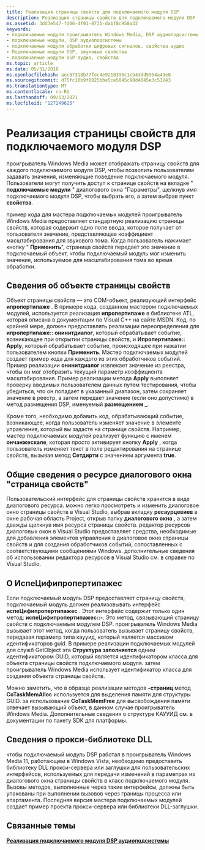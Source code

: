```yaml
---
title: Реализация страницы свойств для подключаемого модуля DSP
description: Реализация страницы свойств для подключаемого модуля DSP
ms.assetid: 3dd3e547-fd06-4f01-8731-da1f8c958a32
keywords:
- подключаемые модули проигрыватель Windows Media, DSP аудиоподсистемы
- подключаемые модули, DSP аудиоподсистемы
- подключаемые модули обработки цифровых сигналов, свойства аудио
- Подключаемые модули DSP, звуковые свойства
- подключаемые модули DSP аудио, свойства
ms.topic: article
ms.date: 05/31/2018
ms.openlocfilehash: aec87318b77fec4e9218398c1cb43dd5954a49e0
ms.sourcegitcommit: d75fc10b9f0825bbe5ce5045c90d4045e3c53243
ms.translationtype: MT
ms.contentlocale: ru-RU
ms.lasthandoff: 09/13/2021
ms.locfileid: "127249625"
---
```

# <a name="implementing-the-property-page-for-a-dsp-plug-in"></a>Реализация страницы свойств для подключаемого модуля DSP

проигрыватель Windows Media может отображать страницу свойств для каждого подключаемого модуля DSP, чтобы позволить пользователям задавать значения, изменяющие поведение подключаемого модуля. Пользователи могут получить доступ к странице свойств на вкладке " **подключаемые модули** " диалогового окна "Параметры", щелкнув имя подключаемого модуля DSP, чтобы выбрать его, а затем выбрав пункт **свойства**.

пример кода для мастера подключаемых модулей проигрыватель Windows Media предоставляет стандартную реализацию страницы свойств, которая содержит одно поле ввода, которое получает от пользователя значение, представляющее коэффициент масштабирования для звукового тома. Когда пользователь нажимает кнопку " **Применить**", страница свойств передает это значение в подключаемый объект, чтобы подключаемый модуль мог изменить значение, используемое для масштабирования тома во время обработки.

## <a name="about-the-property-page-object"></a>Сведения об объекте страницы свойств

Объект страницы свойств — это COM-объект, реализующий интерфейс **ипропертипаже** . В примере кода, созданном мастером подключаемых модулей, используется реализация **ипропертипаже** в библиотеке ATL, которая описана в документации по Visual C++ на сайте MSDN. Код, по крайней мере, должен предоставлять реализации переопределения для **ипропертипаже:: онинитдиалог**, который обрабатывает событие, возникающее при открытии страницы свойств, и **Ипропертипаже:: Apply**, который обрабатывает событие, происходящее при нажатии пользователем кнопки **Применить**. Мастер подключаемых модулей создает пример кода для каждого из этих обработчиков событий. Пример реализации **онинитдиалог** извлекает значение из реестра, чтобы он мог отобразить текущий параметр коэффициента масштабирования. Пример реализации метода **Apply** выполняет проверку вводимых пользователем данных путем тестирования, чтобы убедиться, что он попадает в указанный диапазон, затем сохраняет значение в реестр, а затем передает значение (если оно допустимо) в метод размещения DSP, именуемый **размещением \_**.

Кроме того, необходимо добавить код, обрабатывающий событие, возникающее, когда пользователь изменяет значение в элементе управления, который вы задасте на странице свойств. Например, мастер подключаемых модулей реализует функцию с именем **ончанжескале**, которая просто активирует кнопку **Apply** , когда пользователь изменяет текст в поле редактирования на странице свойств, вызывая метод **Сетдирти** с значением аргумента **true**.

## <a name="about-the-property-page-dialog-resource"></a>Общие сведения о ресурсе диалогового окна "страница свойств"

Пользовательский интерфейс для страницы свойств хранится в виде диалогового ресурса. можно легко просмотреть и изменить диалоговое окно страницы свойств в Visual Studio, выбрав вкладку **ресаурцевиев** в окне рабочая область Project, открыв папку **диалогового окна** , а затем дважды щелкнув имя ресурса страницы свойств. редактор ресурсов диалоговых окон в Visual Studio предоставляет средства, необходимые для добавления элементов управления в диалоговое окно страницы свойств и для создания обработчиков событий, сопоставленных с соответствующими сообщениями Windows. дополнительные сведения об использовании редактора ресурсов в Visual Studio см. в справке по Visual Studio.

## <a name="about-ispecifypropertypages"></a>О ИспеЦифипропертипажес

Если подключаемый модуль DSP предоставляет страницу свойств, подключаемый модуль должен реализовывать интерфейс **испеЦифипропертипажес** . Этот интерфейс содержит только один метод: **испеЦифипропертипажес::-**. Это метод, связывающий страницу свойств с подключаемым модулем DSP. проигрыватель Windows Media вызывает этот метод, когда пользователь вызывает страницу свойств, передавая параметр типа каууид, который является массивом идентификаторов guid. В примере реализации подключаемых модулей для служб GetObject эта **Структура заполняется** одним идентификатором GUID, который является идентификатором класса для объекта страницы свойств подключаемого модуля. затем проигрыватель Windows Media использует идентификатор класса для создания объекта страницы свойств.

Можно заметить, что в образце реализации методов **-страниц** метод **CoTaskMemAlloc** используется для выделения памяти для структуры GUID. за использование **CoTaskMemFree** для высвобождения памяти отвечает вызывающий объект, в данном случае проигрыватель Windows Media. Дополнительные сведения о структуре КАУУИД см. в документации по пакету SDK для платформы.

## <a name="about-the-proxystub-dll"></a>Сведения о прокси-библиотеке DLL

чтобы подключаемый модуль DSP работал в проигрыватель Windows Media 11, работающем в Windows Vista, необходимо предоставить библиотеку DLL прокси-сервера или заглушки для пользовательских интерфейсов, используемых для передачи изменений в параметрах из диалогового окна страницы свойств в класс подключаемого модуля. Вызовы методов, выполненные через такие интерфейсы, должны быть упакованы при выполнении вызовов через границы процесса или апартамента. Последняя версия мастера подключаемых модулей создает пример проекта прокси-сервера или библиотеки DLL-заглушки.

## <a name="related-topics"></a>Связанные темы

<dl> <dt>

[**Реализация подключаемого модуля DSP аудиоподсистемы**](implementing-an-audio-dsp-plug-in.md)
</dt> </dl>

 

 




